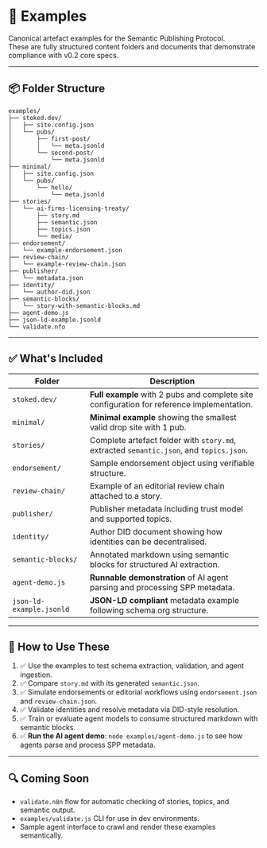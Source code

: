 # 📁 Examples

Canonical artefact examples for the Semantic Publishing Protocol.  
These are fully structured content folders and documents that demonstrate compliance with v0.2 core specs.

---

## 📦 Folder Structure

```plaintext
examples/
├── stoked.dev/
│   ├── site.config.json
│   └── pubs/
│       ├── first-post/
│       │   └── meta.jsonld
│       └── second-post/
│           └── meta.jsonld
├── minimal/
│   ├── site.config.json
│   └── pubs/
│       └── hello/
│           └── meta.jsonld
├── stories/
│   └── ai-firms-licensing-treaty/
│       ├── story.md
│       ├── semantic.json
│       ├── topics.json
│       └── media/
├── endorsement/
│   └── example-endorsement.json
├── review-chain/
│   └── example-review-chain.json
├── publisher/
│   └── metadata.json
├── identity/
│   └── author-did.json
├── semantic-blocks/
│   └── story-with-semantic-blocks.md
├── agent-demo.js
├── json-ld-example.jsonld
└── validate.nfo
```

---

## ✅ What's Included

| Folder | Description |
|--------|-------------|
| `stoked.dev/` | **Full example** with 2 pubs and complete site configuration for reference implementation. |
| `minimal/` | **Minimal example** showing the smallest valid drop site with 1 pub. |
| `stories/` | Complete artefact folder with `story.md`, extracted `semantic.json`, and `topics.json`. |
| `endorsement/` | Sample endorsement object using verifiable structure. |
| `review-chain/` | Example of an editorial review chain attached to a story. |
| `publisher/` | Publisher metadata including trust model and supported topics. |
| `identity/` | Author DID document showing how identities can be decentralised. |
| `semantic-blocks/` | Annotated markdown using semantic blocks for structured AI extraction. |
| `agent-demo.js` | **Runnable demonstration** of AI agent parsing and processing SPP metadata. |
| `json-ld-example.jsonld` | **JSON-LD compliant** metadata example following schema.org structure. |

---

## 🧪 How to Use These

1. ✅ Use the examples to test schema extraction, validation, and agent ingestion.
2. ✅ Compare `story.md` with its generated `semantic.json`.
3. ✅ Simulate endorsements or editorial workflows using `endorsement.json` and `review-chain.json`.
4. ✅ Validate identities and resolve metadata via DID-style resolution.
5. ✅ Train or evaluate agent models to consume structured markdown with semantic blocks.
6. ✅ **Run the AI agent demo**: `node examples/agent-demo.js` to see how agents parse and process SPP metadata.

---

## 🔍 Coming Soon

<!-- Will be resolved in v0.4 -->
- `validate.n8n` flow for automatic checking of stories, topics, and semantic output.
- `examples/validate.js` CLI for use in dev environments.
- Sample agent interface to crawl and render these examples semantically.

